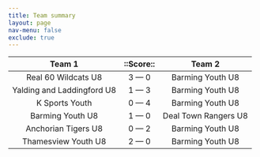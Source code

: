 ```yaml
---
title: Team summary
layout: page
nav-menu: false
exclude: true
---
```




|           Team 1           |  ::Score::  |        Team 2        |
|:--------------------------:|:-----------:|:--------------------:|
|    Real 60 Wildcats U8     | 3 &mdash; 0 |   Barming Youth U8   |
| Yalding and Laddingford U8 | 1 &mdash; 3 |   Barming Youth U8   |
|       K Sports Youth       | 0 &mdash; 4 |   Barming Youth U8   |
|      Barming Youth U8      | 1 &mdash; 0 | Deal Town Rangers U8 |
|    Anchorian Tigers U8     | 0 &mdash; 2 |   Barming Youth U8   |
|    Thamesview Youth U8     | 2 &mdash; 0 |   Barming Youth U8   |

 <br /><br /><br />